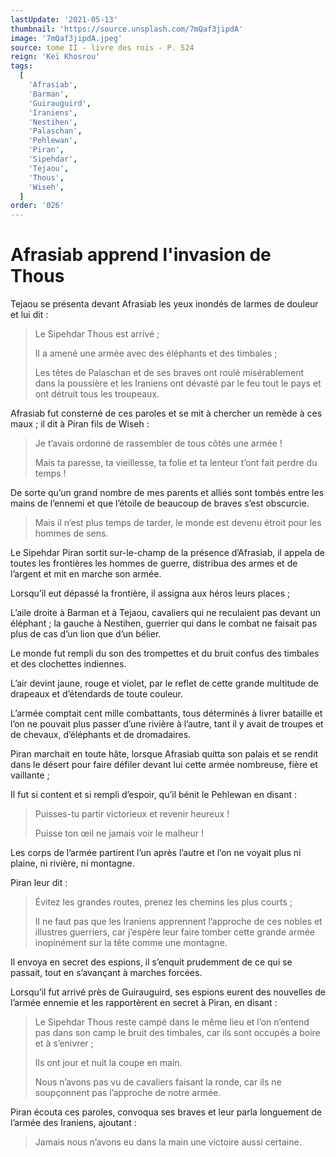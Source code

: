 ```yaml
---
lastUpdate: '2021-05-13'
thumbnail: 'https://source.unsplash.com/7mQaf3jipdA'
image: '7mQaf3jipdA.jpeg'
source: tome II - livre des rois - P. 524
reign: 'Keï Khosrou'
tags:
  [
    'Afrasiab',
    'Barman',
    'Guirauguird',
    'Iraniens',
    'Nestihen',
    'Palaschan',
    'Pehlewan',
    'Piran',
    'Sipehdar',
    'Tejaou',
    'Thous',
    'Wiseh',
  ]
order: '026'
---
```


# Afrasiab apprend l'invasion de Thous

Tejaou se présenta devant Afrasiab les yeux inondés de larmes de douleur et lui dit :

> Le Sipehdar Thous est arrivé ;
>
> Il a amené une armée avec des éléphants et des timbales ;
>
> Les têtes de Palaschan et de ses braves ont roulé misérablement dans la poussière et les Iraniens ont dévasté par le feu tout le pays et ont détruit tous les troupeaux.

Afrasiab fut consterné de ces paroles et se mit à chercher un remède à ces maux ; il dit à Piran fils de Wiseh :

> Je t’avais ordonné de rassembler de tous côtés une armée !
>
> Mais ta paresse, ta vieillesse, ta folie et ta lenteur t’ont fait perdre du temps !

De sorte qu’un grand nombre de mes parents et alliés sont tombés entre les mains de l’ennemi et que l’étoile de beaucoup de braves s’est obscurcie.
>
> Mais il n’est plus temps de tarder, le monde est devenu étroit pour les hommes de sens.

Le Sipehdar Piran sortit sur-le-champ de la présence d’Afrasiab, il appela de toutes les frontières les hommes de guerre, distribua des armes et de l’argent et mit en marche son armée.

Lorsqu’il eut dépassé la frontière, il assigna aux héros leurs places ;

L’aile droite à Barman et à Tejaou, cavaliers qui ne reculaient pas devant un éléphant ; la gauche à Nestihen, guerrier qui dans le combat ne faisait pas plus de cas d’un lion que d’un bélier.

Le monde fut rempli du son des trompettes et du bruit confus des timbales et des clochettes indiennes.

L’air devint jaune, rouge et violet, par le reflet de cette grande multitude de drapeaux et d’étendards de toute couleur.

L’armée comptait cent mille combattants, tous déterminés à livrer bataille et l’on ne pouvait plus passer d’une rivière à l’autre, tant il y avait de troupes et de chevaux, d’éléphants et de dromadaires.

Piran marchait en toute hâte, lorsque Afrasiab quitta son palais et se rendit dans le désert pour faire défiler devant lui cette armée nombreuse, fière et vaillante ;

Il fut si content et si rempli d’espoir, qu’il bénit le Pehlewan en disant :

> Puisses-tu partir victorieux et revenir heureux !
>
> Puisse ton œil ne jamais voir le malheur !

Les corps de l’armée partirent l’un après l’autre et l’on ne voyait plus ni plaine, ni rivière, ni montagne.

Piran leur dit :

> Évitez les grandes routes, prenez les chemins les plus courts ;
>
> Il ne faut pas que les Iraniens apprennent l’approche de ces nobles et illustres guerriers, car j’espère leur faire tomber cette grande armée inopinément sur la tête comme une montagne.

Il envoya en secret des espions, il s’enquit prudemment de ce qui se passait, tout en s’avançant à marches forcées.

Lorsqu’il fut arrivé près de Guirauguird, ses espions eurent des nouvelles de l’armée ennemie et les rapportèrent en secret à Piran, en disant :

> Le Sipehdar Thous reste campé dans le même lieu et l’on n’entend pas dans son camp le bruit des timbales, car ils sont occupés a boire et à s’enivrer ;
>
> Ils ont jour et nuit la coupe en main.
>
> Nous n’avons pas vu de cavaliers faisant la ronde, car ils ne soupçonnent pas l’approche de notre armée.

Piran écouta ces paroles, convoqua ses braves et leur parla longuement de l’armée des Iraniens, ajoutant :

> Jamais nous n’avons eu dans la main une victoire aussi certaine.

